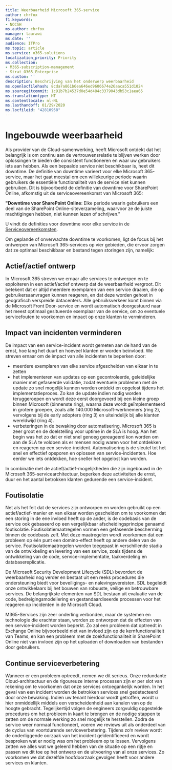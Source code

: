 ```yaml
---
title: Weerbaarheid Microsoft 365-service
author: chrfox
f1.keywords:
- NOCSH
ms.author: chrfox
manager: laurawi
ms.date: ''
audience: ITPro
ms.topic: article
ms.service: o365-solutions
localization_priority: Priority
ms.collection:
- M365-subscription-management
- Strat_O365_Enterprise
ms.custom: ''
description: Beschrijving van het onderwerp weerbaarheid
ms.openlocfilehash: 8cda7a861b6ea646ed9606674e26aaca551d1024
ms.sourcegitcommit: 1c91b7b24537d0e54d484c3379043db53c1aea65
ms.translationtype: HT
ms.contentlocale: nl-NL
ms.lasthandoff: 01/29/2020
ms.locfileid: "42810958"
---
```

# <a name="built-in-resiliency"></a>Ingebouwde weerbaarheid

Als provider van de Cloud-samenwerking, heeft Microsoft ontdekt dat het belangrijk is om continu aan de vertrouwensrelatie te blijven werken door oplossingen te bieden die consistent functioneren en waar uw gebruikers iets aan hebben. Als een bepaalde service niet beschikbaar is, heet dit downtime. De definitie van downtime varieert voor elke Microsoft 365-service, maar het gaat meestal om een willekeurige periode waarin gebruikers de essentiële functionaliteit van de service niet kunnen gebruiken. Dit is bijvoorbeeld de definitie van downtime voor SharePoint Online, afkomstig uit de serviceovereenkomst van Microsoft 365:

**"Downtime voor SharePoint Online**: Elke periode waarin gebruikers een deel van de SharePoint Online-siteverzameling, waarvoor ze de juiste machtigingen hebben, niet kunnen lezen of schrijven."

U vindt de definities voor downtime voor elke service in de [Serviceovereenkomsten](https://www.microsoftvolumelicensing.com/DocumentSearch.aspx?Mode=3&DocumentTypeId=37).

Om geplande of onverwachte downtime te voorkomen, ligt de focus bij het ontwerpen van Microsoft 365-services op vier gebieden, die ervoor zorgen dat ze optimaal beschikbaar en bestand tegen storingen zijn, namelijk:

## <a name="activeactive-design"></a>Actief/actief ontwerp

In Microsoft 365 streven we ernaar alle services te ontwerpen en te exploiteren in een actief/actief ontwerp dat de weerbaarheid vergroot. Dit betekent dat er altijd meerdere exemplaren van een service draaien, die op gebruikersaanvragen kunnen reageren, en dat deze worden gehost in geografisch verspreide datacenters. Alle gebruiksverkeer komt binnen via de Microsoft Front Door-service en wordt automatisch doorgestuurd naar het meest optimaal gesitueerde exemplaar van de service, om zo eventuele servicefouten te voorkomen en impact op onze klanten te verminderen.

## <a name="reduce-incident-scope"></a>Impact van incidenten verminderen

De impact van een service-incident wordt gemeten aan de hand van de ernst, hoe lang het duurt en hoeveel klanten er worden beïnvloed. We streven ernaar om de impact van alle incidenten te beperken door:

- meerdere exemplaren van elke service afgescheiden van elkaar in te zetten
- het implementeren van updates op een gecontroleerde, geleidelijke manier met gefaseerde validatie, zodat eventuele problemen met de update zo snel mogelijk kunnen worden ontdekt en opgelost tijdens het implementatieproces. Zo kan de update indien nodig worden teruggeroepen en wordt deze eerst doorgevoerd bij een kleine groep binnen Microsoft (binnenste ring), waarna deze wordt geïmplementeerd in grotere groepen, zoals alle 140.000 Microsoft-werknemers (ring 2), vervolgens bij de early adopters (ring 3) en uiteindelijk bij alle klanten wereldwijd (ring 4).
- verbeteringen in de bewaking door automatisering. Microsoft 365 is zeer groot en de doelstelling voor uptime in de SLA is hoog. Aan het begin was het zo dat er niet snel genoeg gereageerd kon worden om aan de SLA te voldoen als er mensen nodig waren voor het ontdekken en reageren op een service-incident. Automatisering is de sleutel tot het snel en effectief opsporen en oplossen van service-incidenten. Hoe eerder we iets ontdekken, hoe sneller het opgelost kan worden.

In combinatie met de actief/actief-mogelijkheden die zijn ingebouwd in de Microsoft 365-servicearchitectuur, beperken deze activiteiten de ernst, duur en het aantal betrokken klanten gedurende een service-incident.  

## <a name="fault-isolation"></a>Foutisolatie

Net als het feit dat de services zijn ontworpen en worden gebruikt op een actief/actief-manier en van elkaar worden gescheiden om te voorkomen dat een storing in de ene invloed heeft op de ander, is de codebasis van de service ook gebaseerd op een vergelijkbaar afscheidingsprincipe genaamd foutisolatie. Foutisolatiemaatregelen vormen een gefaseerde bescherming binnen de codebasis zelf. Met deze maatregelen wordt voorkomen dat een probleem op één punt een domino-effect heeft op andere delen van de service.
Foutisolatiemaatregelen worden toegepast in verschillende stadia van de ontwikkeling en levering van een service, zoals tijdens de ontwikkeling van de code, service-implementatie, taakverdeling en databasereplicatie.

De Microsoft Security Development Lifecycle (SDL) bevordert de weerbaarheid nog verder en bestaat uit een reeks procedures die ondersteuning biedt voor beveiligings- en nalevingsvereisten. SDL begeleidt onze ontwikkelaars bij het bouwen van robuuste, veilige en betrouwbare services. De belangrijkste elementen van SDL bestaan uit evaluatie van de code, bedreigingsmodellering en gestandaardiseerde processen voor het reageren op incidenten in de Microsoft Cloud.

M365-Services zijn zeer onderling verbonden, maar de systemen en technologie die erachter staan, worden zo ontworpen dat de effecten van een service-incident worden beperkt. Zo zal een probleem dat optreedt in Exchange Online bijvoorbeeld niet van invloed zijn op de kernfunctionaliteit van Teams, en kan een probleem met de zoekfunctionaliteit in SharePoint Online niet van invloed zijn op het uploaden of downloaden van bestanden door gebruikers.

## <a name="continuous-service-improvement"></a>Continue serviceverbetering

Wanneer er een probleem optreedt, nemen we dit serieus. Onze redundante Cloud-architectuur en de rigoureuze interne processen zijn er per slot van rekening om te voorkomen dat onze services ontoegankelijk worden. In het geval van een incident worden de betrokken services snel gedetecteerd door onze bewaking. Indien uw tenant hierdoor wordt getroffen, wordt u hier onmiddellijk middels een verscheidenheid aan kanalen van op de hoogte gebracht. Tegelijkertijd volgen de engineers zorgvuldig opgestelde procedures om het probleem in kaart te brengen en de nodige stappen te zetten om de normale werking zo snel mogelijk te herstellen. Zodra de service weer normaal functioneert, voeren we reviews uit als onderdeel van de cyclus van voortdurende serviceverbetering. Tijdens zo‘n review wordt de onderliggende oorzaak van het incident geïdentificeerd en wordt besproken wat er nodig was om het probleem op te lossen. Vervolgens zetten we alles wat we geleerd hebben van de situatie op een rijtje en passen we dit toe op het ontwerp en de uitvoering van al onze services. Zo voorkomen we dat dezelfde hoofdoorzaak gevolgen heeft voor andere services en klanten.
